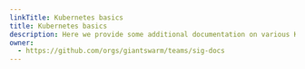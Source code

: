 ```yaml
---
linkTitle: Kubernetes basics
title: Kubernetes basics
description: Here we provide some additional documentation on various Kubernetes topics, plus some pointers to upstream docs, and a collection of best practices.
owner:
  - https://github.com/orgs/giantswarm/teams/sig-docs
---
```

